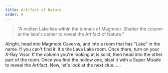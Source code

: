 ```yaml
---
title: Artifact of Nature
order: 8
---
```


> “A molten Lake lies within the tunnels of Magmoor.
> Shatter the column at the lake's center to reveal the
> Artifact of Nature.”

Alright, head into Magmoor Caverns, and into a room that has “Lake” in the
name. If you can't find it, it's the Lava Lake room. Once there, turn on your
X-Ray Visor. If the column you're looking at is solid, then head into the other
part of the room. Once you find the hollow one, blast it with a Super Missile
to reveal the Artifact. Now, let's look at the next clue......
